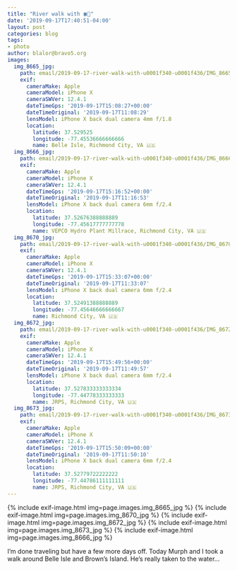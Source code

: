 ```yaml
---
title: "River walk with 🍀🐶"
date: '2019-09-17T17:40:51-04:00'
layout: post
categories: blog
tags:
- photo
author: blalor@bravo5.org
images:
  img_8665_jpg:
    path: email/2019-09-17-river-walk-with-u0001f340-u0001f436/IMG_8665.jpg
    exif:
      cameraMake: Apple
      cameraModel: iPhone X
      cameraSWVer: 12.4.1
      dateTimeGps: '2019-09-17T15:08:27+00:00'
      dateTimeOriginal: '2019-09-17T11:08:29'
      lensModel: iPhone X back dual camera 4mm f/1.8
      location:
        latitude: 37.529525
        longitude: -77.45536666666666
        name: Belle Isle, Richmond City, VA 🇺🇸
  img_8666_jpg:
    path: email/2019-09-17-river-walk-with-u0001f340-u0001f436/IMG_8666.jpg
    exif:
      cameraMake: Apple
      cameraModel: iPhone X
      cameraSWVer: 12.4.1
      dateTimeGps: '2019-09-17T15:16:52+00:00'
      dateTimeOriginal: '2019-09-17T11:16:53'
      lensModel: iPhone X back dual camera 6mm f/2.4
      location:
        latitude: 37.52676388888889
        longitude: -77.45617777777778
        name: VEPCO Hydro Plant Millrace, Richmond City, VA 🇺🇸
  img_8670_jpg:
    path: email/2019-09-17-river-walk-with-u0001f340-u0001f436/IMG_8670.jpg
    exif:
      cameraMake: Apple
      cameraModel: iPhone X
      cameraSWVer: 12.4.1
      dateTimeGps: '2019-09-17T15:33:07+00:00'
      dateTimeOriginal: '2019-09-17T11:33:07'
      lensModel: iPhone X back dual camera 6mm f/2.4
      location:
        latitude: 37.52491388888889
        longitude: -77.45646666666667
        name: Richmond City, VA 🇺🇸
  img_8672_jpg:
    path: email/2019-09-17-river-walk-with-u0001f340-u0001f436/IMG_8672.jpg
    exif:
      cameraMake: Apple
      cameraModel: iPhone X
      cameraSWVer: 12.4.1
      dateTimeGps: '2019-09-17T15:49:56+00:00'
      dateTimeOriginal: '2019-09-17T11:49:57'
      lensModel: iPhone X back dual camera 6mm f/2.4
      location:
        latitude: 37.527833333333334
        longitude: -77.44778333333333
        name: JRPS, Richmond City, VA 🇺🇸
  img_8673_jpg:
    path: email/2019-09-17-river-walk-with-u0001f340-u0001f436/IMG_8673.jpg
    exif:
      cameraMake: Apple
      cameraModel: iPhone X
      cameraSWVer: 12.4.1
      dateTimeGps: '2019-09-17T15:50:09+00:00'
      dateTimeOriginal: '2019-09-17T11:50:10'
      lensModel: iPhone X back dual camera 6mm f/2.4
      location:
        latitude: 37.52779722222222
        longitude: -77.44786111111111
        name: JRPS, Richmond City, VA 🇺🇸
---
```


{% include exif-image.html img=page.images.img_8665_jpg %}
{% include exif-image.html img=page.images.img_8670_jpg %}
{% include exif-image.html img=page.images.img_8672_jpg %}
{% include exif-image.html img=page.images.img_8673_jpg %}
{% include exif-image.html img=page.images.img_8666_jpg %}

I’m done traveling but have a few more days off. Today Murph and I took a walk around Belle Isle and Brown’s Island. He’s really taken to the water…















